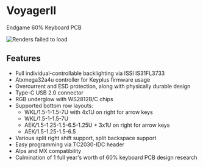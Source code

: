 # VoyagerII
Endgame 60% Keyboard PCB

![Renders failed to load](https://raw.githubusercontent.com/ai03-2725/VoyagerII/master/Renders/Back.png "Backside Render")

## Features
* Full individual-controllable backlighting via ISSI IS31FL3733
* Atxmega32a4u controller for Keyplus firmware usage
* Overcurrent and ESD protection, along with physically durable design
* Type-C USB 2.0 connector
* RGB underglow with WS2812B/C chips
* Supported bottom row layouts:
  * WKL/1.5-1-1.5-7U with 4x1U on right for arrow keys
  * WKL/1.5-1-1.5-7U
  * AEK/1.5-1.25-1.5-6.5-1.25U + 3x1U on right for arrow keys
  * AEK/1.5-1.25-1.5-6.5
* Various split right shift support, split backspace support
* Easy programming via TC2030-IDC header
* Alps and MX compatibility
* Culmination of 1 full year's worth of 60% keyboard PCB design research
